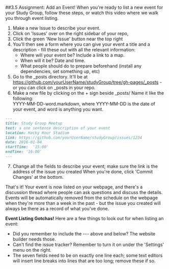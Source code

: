 ##3.5 Assignment: Add an Event!
When you're ready to list a new event for your Study Group, follow these steps, or watch this video where we walk you through event listing.

1. Make a new Issue to describe your event.
2. Click on 'Issues' over on the right sidebar of your repo,
3. Click the green 'New Issue' button near the top right
4. You'll then see a form where you can give your event a title and a description - fill these out with all the relevant information:
      * Where will your event be? Include a link to a map.
      * When will it be? Date and time.
      * What people should do to prepare beforehand (install any dependencies, set something up, etc)
5. Go to the \_posts directory. It'll be at https://github.com/yourUserName/studyGroup/tree/gh-pages/_posts - or you can click on \_posts in your repo.
6.  Make a new file by clicking on the + sign beside \_posts/ Name it like the following:  
YYYY-MM-DD-word.markdown, where YYYY-MM-DD is the date of your event, and word is anything you want.
```markdown
---  
title: Study Group Meetup
text: a one sentence description of your event
location: Hacky Hour Stadium
link: https://github.com/yourUserName/studyGroup/issues/1234
date: 2016-01-04
startTime:  '15:00'
endTime: '16:00'
---
```
7. Change all the fields to describe your event; make sure the link is the address of the issue you created When you're done, click 'Commit Changes' at the bottom.

That's it! Your event is now listed on your webpage, and there's a discussion thread where people can ask questions and discuss the details. Events will be automatically removed from the schedule on the webpage when they're more than a week in the past - but the issue you created will always be there as a record of what you've done.

**Event Listing Gotchas!** Here are a few things to look out for when listing an event:

* Did you remember to include the --- above and below? The website builder needs those.
* Can't find the issue tracker? Remember to turn it on under the 'Settings' menu on the right.
* The seven fields need to be on exactly one line each; some text editors will insert line breaks into lines that are too long; remove these if so.
